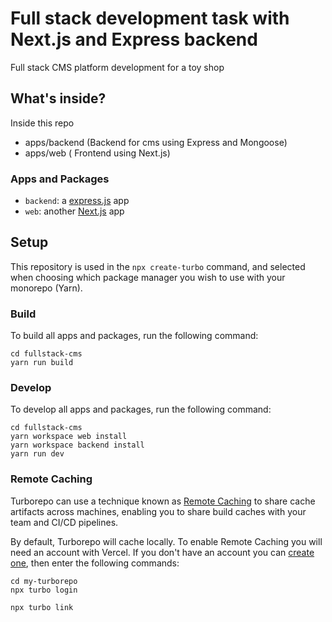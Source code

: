 # Full stack development task with Next.js and Express backend

Full stack CMS platform development for a toy shop

## What's inside?

Inside this repo

- apps/backend (Backend for cms using Express and Mongoose)
- apps/web ( Frontend using Next.js)

### Apps and Packages

- `backend`: a [express.js](https://expressjs.com/) app
- `web`: another [Next.js](https://nextjs.org) app

## Setup

This repository is used in the `npx create-turbo` command, and selected when choosing which package manager you wish to use with your monorepo (Yarn).

### Build

To build all apps and packages, run the following command:

```
cd fullstack-cms
yarn run build
```

### Develop

To develop all apps and packages, run the following command:

```
cd fullstack-cms
yarn workspace web install
yarn workspace backend install
yarn run dev
```

### Remote Caching

Turborepo can use a technique known as [Remote Caching](https://turborepo.org/docs/core-concepts/remote-caching) to share cache artifacts across machines, enabling you to share build caches with your team and CI/CD pipelines.

By default, Turborepo will cache locally. To enable Remote Caching you will need an account with Vercel. If you don't have an account you can [create one](https://vercel.com/signup), then enter the following commands:

```
cd my-turborepo
npx turbo login
```

```
npx turbo link
```
